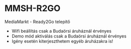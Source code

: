 # MMSH-R2GO
MediaMarkt - Ready2Go telepítő

- Wifi beállítás csak a Budaörsi áruháznál érvényes
- Demo mód aktiválás csak a Budaörsi áruháznál érvényes
- Igény esetén kiterjeszthetem egyéb áruházakra is!